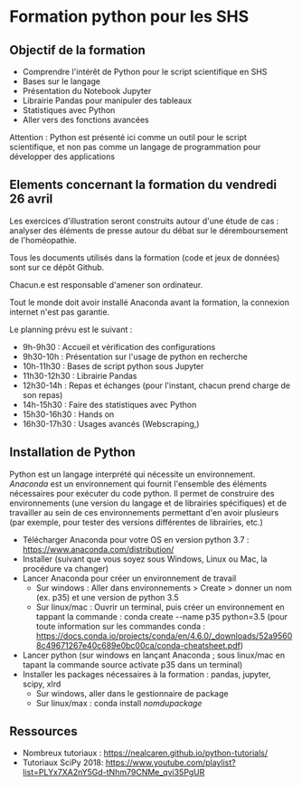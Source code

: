 # Formation python pour les SHS

## Objectif de la formation

  * Comprendre l'intérêt de Python pour le script scientifique en SHS
  * Bases sur le langage
  * Présentation du Notebook Jupyter
  * Librairie Pandas pour manipuler des tableaux
  * Statistiques avec Python
  * Aller vers des fonctions avancées

 Attention : Python est présenté ici comme un outil pour le script scientifique, et non pas comme un langage de programmation pour développer des applications


## Elements concernant la formation du vendredi 26 avril

Les exercices d'illustration seront construits autour d'une étude de cas : analyser des éléments de presse autour du débat sur le déremboursement de l'homéopathie.

Tous les documents utilisés dans la formation (code et jeux de données) sont sur ce dépôt Github.

Chacun.e est responsable d'amener son ordinateur.

Tout le monde doit avoir installé Anaconda avant la formation, la connexion internet n'est pas garantie.

Le planning prévu est le suivant : 
  * 9h-9h30 : Accueil et vérification des configurations
  * 9h30-10h : Présentation sur l'usage de python en recherche
  * 10h-11h30 : Bases de script python sous Jupyter
  * 11h30-12h30 : Librairie Pandas
  * 12h30-14h : Repas et échanges (pour l'instant, chacun prend charge de son repas)
  * 14h-15h30 : Faire des statistiques avec Python
  * 15h30-16h30 : Hands on
  * 16h30-17h30 : Usages avancés (Webscraping,)


## Installation de Python

Python est un langage interprété qui nécessite un environnement. *Anaconda* est un environnement qui fournit l'ensemble des éléments nécessaires pour exécuter du code python. Il permet de construire des environnements (une version du langage et de librairies spécifiques) et de travailler au sein de ces environnements permettant d'en avoir plusieurs (par exemple, pour tester des versions différentes de librairies, etc.)
  * Télécharger Anaconda pour votre OS en version python 3.7 : https://www.anaconda.com/distribution/
  * Installer (suivant que vous soyez sous Windows, Linux ou Mac, la procédure va changer)
  * Lancer Anaconda pour créer un environnement de travail
  	* Sur windows : Aller dans environnements > Create > donner un nom (ex. p35) et une version de python 3.5
  	* Sur linux/mac : Ouvrir un terminal, puis créer un environnement en tappant la commande : conda create --name p35 python=3.5
  	(pour toute information sur les commandes conda : https://docs.conda.io/projects/conda/en/4.6.0/_downloads/52a95608c49671267e40c689e0bc00ca/conda-cheatsheet.pdf)
  * Lancer python (sur windows en lançant Anaconda ; sous linux/mac en tapant la commande source activate p35 dans un terminal)
  * Installer les packages nécessaires à la formation : pandas, jupyter, scipy, xlrd
    * Sur windows, aller dans le gestionnaire de package
	* Sur linux/max : conda install *nomdupackage*

## Ressources

  * Nombreux tutoriaux : https://nealcaren.github.io/python-tutorials/
  * Tutoriaux SciPy 2018: https://www.youtube.com/playlist?list=PLYx7XA2nY5Gd-tNhm79CNMe_qvi35PgUR

